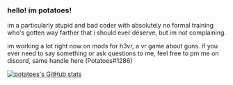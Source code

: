 ### hello! im potatoes!

im a particularly stupid and bad coder with absolutely no formal training who's gotten way farther that i should ever deserve, but im not complaining.

im working a lot right now on mods for h3vr, a vr game about guns. if you ever need to say something or ask questions to me, feel free to pm me on discord, same handle here (Potatoes#1286)

[![potatoes's GitHub stats](https://github-readme-stats.vercel.app/api?username=[potatoes1286)](https://github.com/anuraghazra/github-readme-stats)
